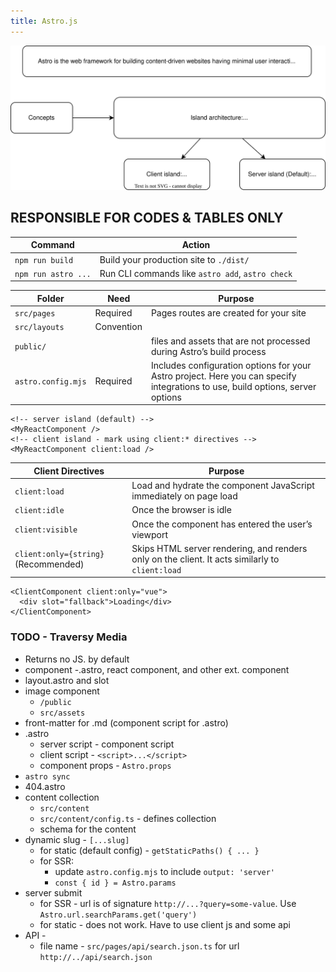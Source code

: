 ```yaml
---
title: Astro.js
---
```


![Astro Image](/src/content/docs/Front-End/astro.drawio.svg)

## RESPONSIBLE FOR CODES & TABLES ONLY

| Command             | Action                                           |
| ------------------- | ------------------------------------------------ |
| `npm run build`     | Build your production site to `./dist/`          |
| `npm run astro ...` | Run CLI commands like `astro add`, `astro check` |

| Folder             | Need       | Purpose                                                                                                                        |
| ------------------ | ---------- | ------------------------------------------------------------------------------------------------------------------------------ |
| `src/pages`        | Required   | Pages routes are created for your site                                                                                         |
| `src/layouts`      | Convention |                                                                                                                                |
| `public/`          |            | files and assets that are not processed during Astro’s build process                                                           |
| `astro.config.mjs` | Required   | Includes configuration options for your Astro project. Here you can specify integrations to use, build options, server options |

```astro title="island"
<!-- server island (default) -->
<MyReactComponent />
<!-- client island - mark using client:* directives -->
<MyReactComponent client:load />
```

| Client Directives                    | Purpose                                                                                         |
| ------------------------------------ | ----------------------------------------------------------------------------------------------- |
| `client:load`                        | Load and hydrate the component JavaScript immediately on page load                              |
| `client:idle`                        | Once the browser is idle                                                                        |
| `client:visible`                     | Once the component has entered the user’s viewport                                              |
| `client:only={string}` (Recommended) | Skips HTML server rendering, and renders only on the client. It acts similarly to `client:load` |

```astro title="display loading content"
<ClientComponent client:only="vue">
  <div slot="fallback">Loading</div>
</ClientComponent>
```

### TODO - Traversy Media

- Returns no JS. by default
- component -.astro, react component, and other ext. component
- layout.astro and slot
- image component
  - `/public`
  - `src/assets`
- front-matter for .md (component script for .astro)
- .astro
  - server script - component script
  - client script - `<script>...</script>`
  - component props - `Astro.props`
- `astro sync`
- 404.astro
- content collection
  - `src/content`
  - `src/content/config.ts` - defines collection
  - schema for the content
- dynamic slug - `[...slug]`
  - for static (default config) - `getStaticPaths() { ... }`
  - for SSR:
    - update `astro.config.mjs` to include `output: 'server'`
    - `const { id } = Astro.params`
- server submit
  - for SSR - url is of signature `http://...?query=some-value`. Use `Astro.url.searchParams.get('query')`
  - for static - does not work. Have to use client js and some api
- API -
  - file name - `src/pages/api/search.json.ts` for url `http://../api/search.json`
